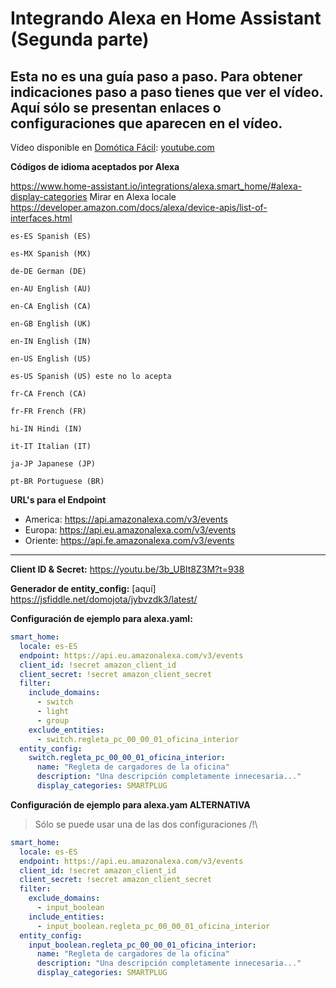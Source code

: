 # Integrando Alexa en Home Assistant (Segunda parte)

## Esta no es una guía paso a paso. Para obtener indicaciones paso a paso tienes que ver el vídeo. Aquí sólo se presentan enlaces o configuraciones que aparecen en el vídeo.

Vídeo disponible en [Domótica Fácil](http://https://www.youtube.com/c/domoticafacilconjota "Domótica Fácil"): [youtube.com](https://www.youtube.com/watch?v=Es6H_ZGpPHQ "youtube.com")


**Códigos de idioma aceptados por Alexa** 

https://www.home-assistant.io/integrations/alexa.smart_home/#alexa-display-categories
Mirar en Alexa locale 
https://developer.amazon.com/docs/alexa/device-apis/list-of-interfaces.html
    
    es-ES Spanish (ES)
    
    es-MX Spanish (MX)
    
    de-DE German (DE)
    
    en-AU English (AU)
    
    en-CA English (CA)
    
    en-GB English (UK)
    
    en-IN English (IN)
    
    en-US English (US)
    
    es-US Spanish (US) este no lo acepta
    
    fr-CA French (CA)
    
    fr-FR French (FR)
    
    hi-IN Hindi (IN)
    
    it-IT Italian (IT)
    
    ja-JP Japanese (JP)
    
    pt-BR Portuguese (BR)


**URL's para el Endpoint**
- America: https://api.amazonalexa.com/v3/events
- Europa: https://api.eu.amazonalexa.com/v3/events
- Oriente: https://api.fe.amazonalexa.com/v3/events

***
**Client ID & Secret:**
https://youtu.be/3b_UBIt8Z3M?t=938

**Generador de entity_config:** [aquí]
https://jsfiddle.net/domojota/jybvzdk3/latest/


**Configuración de ejemplo para alexa.yaml:**
```yaml
smart_home:
  locale: es-ES
  endpoint: https://api.eu.amazonalexa.com/v3/events
  client_id: !secret amazon_client_id
  client_secret: !secret amazon_client_secret
  filter:
    include_domains:
      - switch
      - light
      - group
    exclude_entities:
      - switch.regleta_pc_00_00_01_oficina_interior
  entity_config:
    switch.regleta_pc_00_00_01_oficina_interior:
      name: "Regleta de cargadores de la oficina"
      description: "Una descripción completamente innecesaria..."
      display_categories: SMARTPLUG

```

**Configuración de ejemplo para alexa.yam ALTERNATIVA**
> Sólo se puede usar una de las dos configuraciones /!\

```yaml
smart_home:
  locale: es-ES
  endpoint: https://api.eu.amazonalexa.com/v3/events
  client_id: !secret amazon_client_id
  client_secret: !secret amazon_client_secret
  filter:
    exclude_domains:
      - input_boolean
    include_entities:
      - input_boolean.regleta_pc_00_00_01_oficina_interior
  entity_config:
    input_boolean.regleta_pc_00_00_01_oficina_interior:
      name: "Regleta de cargadores de la oficina"
      description: "Una descripción completamente innecesaria..."
      display_categories: SMARTPLUG
```

